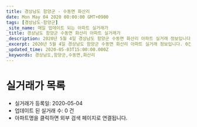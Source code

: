 ```yaml
---
title: 경상남도 함양군 - 수동면 화산리
date: Mon May 04 2020 00:00:00 GMT+0900
tags: [경상남도-함양군]
_site_name: 매일 업데이트 되는 아파트 실거래가
_title: 경상남도 함양군 수동면 화산리 아파트 실거래가
_description: 2020년 5월 4일 경상남도 함양군 수동면 화산리 아파트 실거래 정보입니다. 0건 아파트 정보가 있습니다.
_excerpt: 2020년 5월 4일 경상남도 함양군 수동면 화산리 아파트 실거래 정보입니다. 0건 아파트 정보가 있습니다.
_updated_time: 2020-05-03T15:00:00.000Z
_keywords: 경상남도,함양군,수동면,화산리
---
```






# 실거래가 목록
- 실거래가 등록일: 2020-05-04
- 업데이트 된 실거래 수: 0 건
- 아파트명을 클릭하면 외부 검색 페이지로 연결됩니다.




